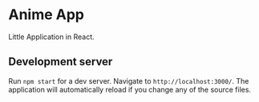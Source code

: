 # Anime App

Little Application in React.

## Development server

Run `npm start` for a dev server. Navigate to `http://localhost:3000/`. The application will automatically reload if you change any of the source files.